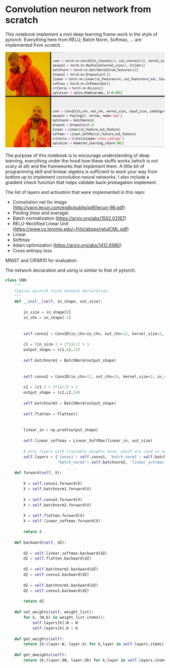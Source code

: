 # Convolution neuron network from scratch
This notebook implement a mini deep learning frame-work in the style of pytorch. Everything here from RELU, Batch Norm, Softmax, ...  are implemented from scratch. 

<img src="yes-no.png" style="width:600px;height:300px;">


The purpose of this notebook is to encourage understanding of deep learning, everything under the hood how these stuffs works (which is not scary at all) and the frameworks that implement them. A little bit of programming skill and linnear algebra is sufficient to work your way from bottom up to implement convolution neural networks. I also include a graident check function that helps validate back-probagation implement.

The list of layers and activation that were implemented in this repo:

- Convolution net for image (http://yann.lecun.com/exdb/publis/pdf/lecun-98.pdf)
- Pooling (max and average) 
- Batch normalization (https://arxiv.org/abs/1502.03167)
- RELU-Rectified Linear Unit (https://www.cs.toronto.edu/~fritz/absps/reluICML.pdf) 
- Linear
- Softmax
- Adam optimization (https://arxiv.org/abs/1412.6980)
- Cross entropy loss

MNIST and CIFAR10 for evaluation.

The network declaration and using is similar to that of pytorch. 
```python
class CNN:
    """
    Typical pytorch style network declaration.
    """
    def __init__(self, in_shape, out_size):

        in_size = in_shape[0]
        in_chn = in_shape[-1]

        
        self.convo1 = Conv2D(in_chn=in_chn, out_chn=12, kernel_size=3, in_shape=in_shape, padding=1, stride=2, bias=False)

        c1 = (in_size-3 + 2*1)//2 + 1
        output_shape = (c1,c1,12)

        self.batchnorm1 = BatchNorm(output_shape)

        
        self.convo2 = Conv2D(in_chn=12, out_chn=24, kernel_size=3, in_shape=output_shape, padding=1, stride=2, bias=False)

        c2 = (c1-3 + 2*1)//2 + 1
        output_shape = (c2,c2,24)

        self.batchnorm2 = BatchNorm(output_shape)

        self.flatten = Flatten()


        linear_in = np.prod(output_shape)

        self.linear_softmax = Linear_SoftMax(linear_in, out_size)

        # only layers with trainable weights here, which are used in optimization/gradient update.
        self.layers = {'convo1': self.convo1, 'batch_norm1': self.batchnorm1, 'convo2': self.convo2, 
                       "batch_norm2": self.batchnorm2, 'linear_softmax': self.linear_softmax}

    def forward(self, X):

        X = self.convo1.forward(X)
        X = self.batchnorm1.forward(X)

        X = self.convo2.forward(X)
        X = self.batchnorm2.forward(X)

        X = self.flatten.forward(X)
        X = self.linear_softmax.forward(X)

        return X

    def backward(self, dZ):

        dZ = self.linear_softmax.backward(dZ)
        dZ = self.flatten.backward(dZ)

        dZ = self.batchnorm2.backward(dZ)
        dZ = self.convo2.backward(dZ)

        dZ = self.batchnorm1.backward(dZ)
        dZ = self.convo1.backward(dZ)

        return dZ

    def set_weights(self, weight_list):
        for k, (W,b) in weight_list.items():
            self.layers[k].W = W
            self.layers[k].b = b

    def get_weights(self):
        return {k:(layer.W, layer.b) for k,layer in self.layers.items()}

    def get_dweights(self):
        return {k:(layer.dW, layer.db) for k,layer in self.layers.items()}
```
